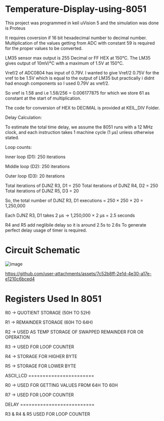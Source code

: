 # Temperature-Display-using-8051
 This project was programmed in keil uVision 5 and the simulation was done is Proteus

 It requires coversion if 16 bit hexadecimal number to decimal number. Multiplication of the values getting from ADC with constant 59 is required for the proper values to be converted.

 LM35 sensor max output is 255 Decimal or FF HEX at 150°C. The LM35 gives output of 10mV/°C with a maximum of 1.5V at 150°C.
 
 Vref/2 of ADC0804 has input of 0.79V. I wanted to give Vref/2 0.75V for the vref to be 1.5V which is equal to the output of LM35 but practically i didnt had enough components so I used 0.79V as vref/2.
 
 So vref is 1.58 and i.e 1.58/256 = 0.006177875 for which we store 61 as constant at the start of multiplication.
 
 The code for conversion of HEX to DECIMAL is provided at KEIL_DIV Folder.

Delay Calculation:

To estimate the total time delay, we assume the 8051 runs with a 12 MHz clock, and each instruction takes 1 machine cycle (1 µs) unless otherwise stated.

   Loop counts:

   Inner loop (D1): 250 iterations

   Middle loop (D2): 250 iterations

   Outer loop (D3): 20 iterations

Total iterations of DJNZ R3, D1 = 250
Total iterations of DJNZ R4, D2 = 250
Total iterations of DJNZ R5, D3 = 20

So, the total number of DJNZ R3, D1 executions = 250 × 250 × 20 = 1,250,000

Each DJNZ R3, D1 takes 2 µs →
1,250,000 × 2 µs = 2.5 seconds

R4 and R5 add neglibile delay so it is around 2.5s to 2.6s
To generate perfect delay usage of timer is required.

# Circuit Schematic

 ![image](https://github.com/user-attachments/assets/8714311c-b4a4-4a83-b304-25cd86ac6d96)

 

https://github.com/user-attachments/assets/7c52b8ff-2e1d-4e30-a17e-e1210c6bced4




# Registers Used In 8051

R0 -> QUOTIENT STORAGE (50H TO 52H)

R1 -> REMAINDER STORAGE (60H TO 64H)

R2 -> USED AS TEMP STORAGE OF SWAPPED REMAINDER FOR OR OPERATION

R3 -> USED FOR LOOP COUNTER

R4 -> STORAGE FOR HIGHER BYTE

R5 -> STORAGE FOR LOWER BYTE


ASCII_LCD =======================

R0 -> USED FOR GETTING VALUES FROM 64H TO 60H 

R7 -> USED FOR LOOP COUNTER


DELAY ==========================

R3 & R4 & R5 USED FOR LOOP COUNTER 

